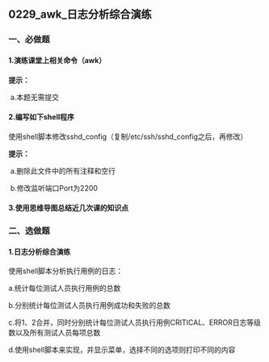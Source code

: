 ## 0229_awk_日志分析综合演练

### 一、必做题

#### 1.演练课堂上相关命令（awk）

**提示：**

​	a.本题无需提交



#### 2.编写如下shell程序

使用shell脚本修改sshd_config（复制/etc/ssh/sshd_config之后，再修改）

**提示：**

​	a.删除此文件中的所有注释和空行

​	b.修改监听端口Port为2200



#### 3.使用思维导图总结近几次课的知识点





### 二、选做题

#### 1.日志分析综合演练

使用shell脚本分析执行用例的日志：

  a.统计每位测试人员执行用例的总数

  b.分别统计每位测试人员执行用例成功和失败的总数

  c.将1、2合并，同时分别统计每位测试人员执行用例CRITICAL、ERROR日志等级数以及所有测试人员每项总数



  d.使用shell脚本来实现，并显示菜单，选择不同的选项则打印不同的内容